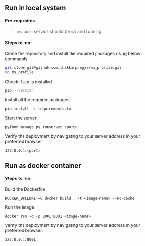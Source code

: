 ## Run in local system

#### Pre-requisites

> `ms-auth` service should be up and running.

#### Steps to run:

Clone the repository and install the required packages using below commands
```sh
git clone git@github.com:thakkarpragya/ms_profile.git
cd ms_profile
```

Check if pip is installed

```sh
pip --version
```

Install all the required packages

```sh
pip install -r requirements.txt
```

Start the server

```sh
python manage.py runserver <port>
```

Verify the deployment by navigating to your server address in your preferred browser

```sh
127.0.0.1:<port>
```

## Run as docker container

#### Steps to run:

Build the Dockerfile

```
DOCKER_BUILDKIT=0 docker build . -t <image-name> --no-cache
```

Run the image
```
docker run -d -p 8001:8001 <image-name>
```

Verify the deployment by navigating to your server address in your preferred browser.

```sh
127.0.0.1:8001
```
